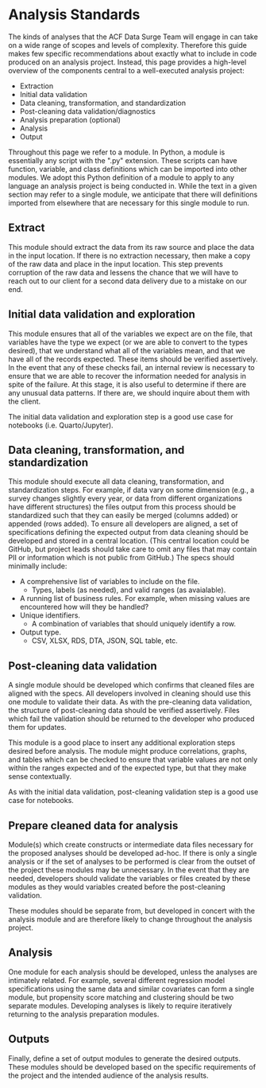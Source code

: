 # Analysis Standards

The kinds of analyses that the ACF Data Surge Team will engage in can take on a wide range of scopes and levels of complexity. Therefore this guide makes few specific recommendations about exactly what to include in code produced on an analysis project. Instead, this page provides a high-level overview of the components central to a well-executed analysis project:

- Extraction
- Initial data validation
- Data cleaning, transformation, and standardization
- Post-cleaning data validation/diagnostics
- Analysis preparation (optional)
- Analysis
- Output

Throughout this page we refer to a module. In Python, a module is essentially any script with the ".py" extension. These scripts can have function, variable, and class definitions which can be imported into other modules. We adopt this Python definition of a module to apply to any language an analysis project is being conducted in. While the text in a given section may refer to a single module, we anticipate that there will definitions imported from elsewhere that are necessary for this single module to run.

## Extract
This module should extract the data from its raw source and place the data in the input location. If there is no extraction necessary, then make a copy of the raw data and place in the input location. This step prevents corruption of the raw data and lessens the chance that we will have to reach out to our client for a second data delivery due to a mistake on our end.

## Initial data validation and exploration
This module ensures that all of the variables we expect are on the file, that variables have the type we expect (or we are able to convert to the types desired), that we understand what all of the variables mean, and that we have all of the records expected. These items should be verified assertively. In the event that any of these checks fail, an internal review is necessary to ensure that we are able to recover the information needed for analysis in spite of the failure. At this stage, it is also useful to determine if there are any unusual data patterns. If there are, we should inquire about them with the client.

The initial data validation and exploration step is a good use case for notebooks (i.e. Quarto/Jupyter).

## Data cleaning, transformation, and standardization
This module should execute all data cleaning, transformation, and standardization steps. For example, if data vary on some dimension (e.g., a survey changes slightly every year, or data from different organizations have different structures) the files output from this process should be standardized such that they can easily be merged (columns added) or appended (rows added). To ensure all developers are aligned, a set of specifications defining the expected output from data cleaning should be developed and stored in a central location. (This central location could be GitHub, but project leads should take care to omit any files that may contain PII or information which is not public from GitHub.) The specs should minimally include:

- A comprehensive list of variables to include on the file.
    - Types, labels (as needed), and valid ranges (as avaialable).
- A running list of business rules. For example, when missing values are encountered how will they be handled?
- Unique identifiers.
    - A combination of variables that should uniquely identify a row.
- Output type.
    - CSV, XLSX, RDS, DTA, JSON, SQL table, etc.

## Post-cleaning data validation
A single module should be developed which confirms that cleaned files are aligned with the specs. All developers involved in cleaning should use this one module to validate their data. As with the pre-cleaning data validation, the structure of post-cleaning data should be verified assertively. Files which fail the validation should be returned to the developer who produced them for updates.

This module is a good place to insert any additional exploration steps desired before analysis. The module might produce correlations, graphs, and tables which can be checked to ensure that variable values are not only within the ranges expected and of the expected type, but that they make sense contextually.

As with the initial data validation, post-cleaning validation step is a good use case for notebooks.

## Prepare cleaned data for analysis
Module(s) which create constructs or intermediate data files necessary for the proposed analyses should be developed ad-hoc. If there is only a single analysis or if the set of analyses to be performed is clear from the outset of the project these modules may be unnecessary. In the event that they are needed, developers should validate the variables or files created by these modules as they would variables created before the post-cleaning validation. 

These modules should be separate from, but developed in concert with the analysis module and are therefore likely to change throughout the analysis project.

## Analysis
One module for each analysis should be developed, unless the analyses are intimately related. For example, several different regression model specifications using the same data and similar covariates can form a single module, but propensity score matching and clustering should be two separate modules. Developing analyses is likely to require iteratively returning to the analysis preparation modules.

## Outputs
Finally, define a set of output modules to generate the desired outputs. These modules should be developed based on the specific requirements of the project and the intended audience of the analysis results.
